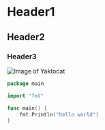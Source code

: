 # Header1
## Header2
### Header3
![Image of Yaktocat](https://octodex.github.com/images/yaktocat.png)
```go
package main

import "fmt"

func main() {
    fmt.Println("hello world")
}
```
